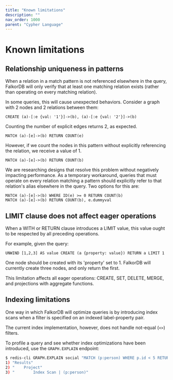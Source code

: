 ```yaml
---
title: "Known limitations"
description: ""
nav_order: 1000
parent: "Cypher Language"
---
```


# Known limitations

## Relationship uniqueness in patterns

When a relation in a match pattern is not referenced elsewhere in the query, FalkorDB will only verify that at least one matching relation exists (rather than operating on every matching relation).

In some queries, this will cause unexpected behaviors. Consider a graph with 2 nodes and 2 relations between them:

```
CREATE (a)-[:e {val: '1'}]->(b), (a)-[:e {val: '2'}]->(b)
```

Counting the number of explicit edges returns 2, as expected.

```
MATCH (a)-[e]->(b) RETURN COUNT(e)
```

However, if we count the nodes in this pattern without explicitly referencing the relation, we receive a value of 1.

```
MATCH (a)-[e]->(b) RETURN COUNT(b)
```

We are researching designs that resolve this problem without negatively impacting performance. As a temporary workaround, queries that must operate on every relation matching a pattern should explicitly refer to that relation's alias elsewhere in the query. Two options for this are:

```
MATCH (a)-[e]->(b) WHERE ID(e) >= 0 RETURN COUNT(b)
MATCH (a)-[e]->(b) RETURN COUNT(b), e.dummyval
```

## LIMIT clause does not affect eager operations

When a WITH or RETURN clause introduces a LIMIT value, this value ought to be respected by all preceding operations.

For example, given the query:

```
UNWIND [1,2,3] AS value CREATE (a {property: value}) RETURN a LIMIT 1
```

One node should be created with its 'property' set to 1. FalkorDB will currently create three nodes, and only return the first.

This limitation affects all eager operations: CREATE, SET, DELETE, MERGE, and projections with aggregate functions.

## Indexing limitations

One way in which FalkorDB will optimize queries is by introducing index scans when a filter is specified on an indexed label-property pair.

The current index implementation, however, does not handle not-equal (`<>`) filters.

To profile a query and see whether index optimizations have been introduced, use the `GRAPH.EXPLAIN` endpoint:

```sh
$ redis-cli GRAPH.EXPLAIN social "MATCH (p:person) WHERE p.id < 5 RETURN p"
1) "Results"
2) "    Project"
3) "        Index Scan | (p:person)"
```
